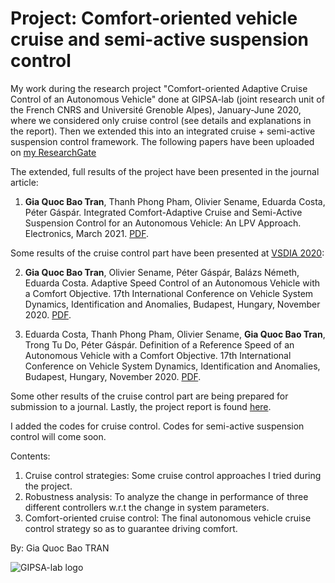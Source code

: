 # Project: Comfort-oriented vehicle cruise and semi-active suspension control
My work during the research project "Comfort-oriented Adaptive Cruise Control of an Autonomous Vehicle" done at GIPSA-lab (joint research unit of the French CNRS and Université Grenoble Alpes), January-June 2020, where we considered only cruise control (see details and explanations in the report). Then we extended this into an integrated cruise + semi-active suspension control framework. The following papers have been uploaded on [my ResearchGate](https://www.researchgate.net/profile/Gia_Quoc_Bao_Tran)

The extended, full results of the project have been presented in the journal article:

1. **Gia Quoc Bao Tran**, Thanh Phong Pham, Olivier Sename, Eduarda Costa, Péter Gáspár. Integrated Comfort-Adaptive Cruise and Semi-Active Suspension Control for an Autonomous Vehicle: An LPV Approach. Electronics, March 2021. [PDF](https://www.mdpi.com/2079-9292/10/7/813). 

Some results of the cruise control part have been presented at [VSDIA 2020](http://vsdia.bme.hu/):

2. **Gia Quoc Bao Tran**, Olivier Sename, Péter Gáspár, Balázs Németh, Eduarda Costa. Adaptive Speed Control of an Autonomous Vehicle with a Comfort Objective. 17th International Conference on Vehicle System Dynamics, Identification and Anomalies, Budapest, Hungary, November 2020. [PDF](https://www.researchgate.net/publication/346397091_Adaptive_Speed_Control_of_an_Autonomous_Vehicle_with_a_Comfort_Objective). 

3. Eduarda Costa, Thanh Phong Pham, Olivier Sename, **Gia Quoc Bao Tran**, Trong Tu Do, Péter Gáspár. Definition of a Reference Speed of an Autonomous Vehicle with a Comfort Objective. 17th International Conference on Vehicle System Dynamics, Identification and Anomalies, Budapest, Hungary, November 2020. [PDF](https://www.researchgate.net/publication/346674072_Definition_of_a_Reference_Speed_of_an_Autonomous_Vehicle_with_a_Comfort_Objective).

Some other results of the cruise control part are being prepared for submission to a journal. Lastly, the project report is found [here](https://www.researchgate.net/publication/343699832_Adaptive_Speed_Control_of_an_Autonomous_Vehicle_with_a_Comfort_Objective).

I added the codes for cruise control. Codes for semi-active suspension control will come soon.

Contents:
1. Cruise control strategies: Some cruise control approaches I tried during the project.
2. Robustness analysis: To analyze the change in performance of three different controllers w.r.t the change in system parameters.
3. Comfort-oriented cruise control: The final autonomous vehicle cruise control strategy so as to guarantee driving comfort.

By: Gia Quoc Bao TRAN 

![GIPSA-lab logo](https://github.com/TRAN-Gia-Quoc-Bao/Project-Comfort-Vehicle-Control/blob/main/logoGIPSA.jpg)
